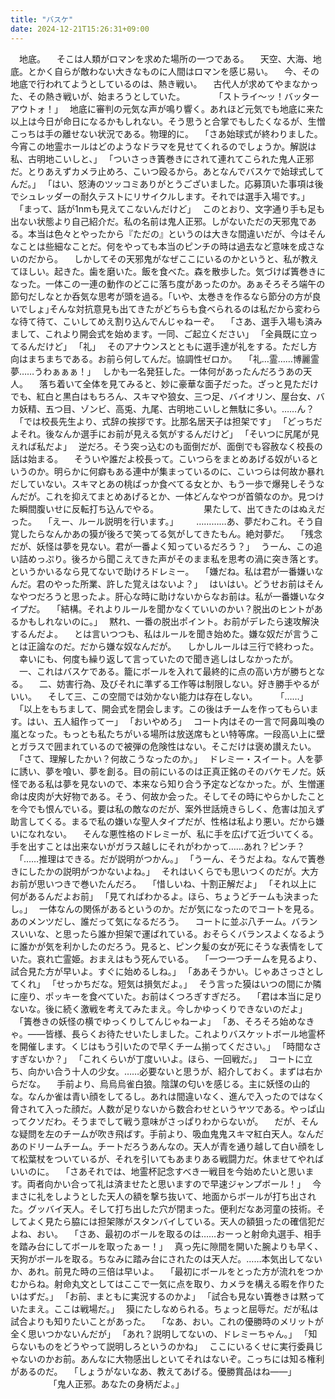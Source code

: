 ```yaml
---
title: "バスケ"
date: 2024-12-21T15:26:31+09:00
---
```

　地底。
　そこは人類がロマンを求めた場所の一つである。
　天空、大海、地底。とかく自らが敵わない大きなものに人間はロマンを感じ易い。
　今、その地底で行われてようとしているのは、熱き戦い。
　古代人が求めてやまなかった、その熱き戦いが、始まろうとしていた。
　
　
　｢ストライ～ッ！バッターアウトォ！｣
　地底に審判の元気な声が鳴り響く。あれほど元気でも地底に来た以上は今日が命日になるかもしれない。そう思うと合掌でもしたくなるが、生憎こっちは手の離せない状況である。物理的に。
　｢さあ始球式が終わりました。今宵この地霊ホールはどのようなドラマを見せてくれるのでしょうか。解説は私、古明地こいしと、｣
　｢ついさっき簀巻きにされて連れてこられた鬼人正邪だ。とりあえずカメラ止めろ、こいつ殴るから。あとなんでバスケで始球式してんだ。｣
　｢はい、怒涛のツッコミありがとうございました。応募頂いた事項は後でシュレッダーの耐久テストにリサイクルします。それでは選手入場です。｣
　｢まって、話が1nmも見えてこないんだけど｣
　このとおり、文字通り手も足も出ない状態より自己紹介だ。私の名前は鬼人正邪。しがないただの天邪鬼である。本当は色々とやったから『ただの』というのは大きな間違いだが、今はそんなことは些細なことだ。何をやっても本当のピンチの時は過去など意味を成さないのだから。
　しかしてその天邪鬼がなぜここにいるのかというと、私が教えてほしい。起きた。歯を磨いた。飯を食べた。森を散歩した。気づけば簀巻きになった。一体この一連の動作のどこに落ち度があったのか。あぁそろそろ端午の節句だしなとか呑気な思考が頭を過る。｢いや、太巻きを作るなら節分の方が良いでしょ｣そんな対抗意見も出てきたがどちらも食べられるのは私だから変わらな待て待て、こいしてめえ割り込んでんじゃねーぞ。
　｢さあ、選手入場も済みまして、これより開会式を始めます。一同、ご起立ください｣
　｢全員既に立ってるんだけど｣
　｢礼｣
　そのアナウンスとともに選手達が礼をする。ただし方向はまちまちである。お前ら何してんだ。協調性ゼロか。
　｢礼…霊……博麗霊夢……うわぁぁぁ！｣
　しかも一名発狂した。一体何があったんだろうあの天人。
　落ち着いて全体を見てみると、妙に豪華な面子だった。ざっと見ただけでも、紅白と黒白はもちろん、スキマや狼女、三つ足、バイオリン、屋台女、バカ妖精、五つ目、ゾンビ、高兎、九尾、古明地こいしと無駄に多い。……ん？
　｢では校長先生より、式辞の挨拶です。比那名居天子は担架です｣
　｢どっちだよそれ。後なんか選手にお前が見える気がするんだけど｣
　｢そいつに尻尾が見えれば私だよ｣
　逆だろ。そう突っ込むのも面倒だが、面倒でも容赦なく校長の話は始まる。
　そういや誰だよ校長って。こいつらをまとめあげる奴がいるというのか。明らかに何癖もある連中が集まっているのに、こいつらは何故か暴れだしていない。スキマとあの桃ばっか食べてる女とか、もう一歩で爆発しそうなんだが。これを抑えてまとめあげるとか、一体どんなやつが首領なのか。見つけた瞬間腹いせに反転打ち込んでやる。
　
　
　
　果たして、出てきたのはぬえだった。
　｢えー、ルール説明を行います。｣
　
　…………あ、夢だわこれ。そう自覚したらなんかあの獏が後ろで笑ってる気がしてきたもん。絶対夢だ。
　｢残念だが、妖怪は夢を見ない。君が一番よく知っているだろう？｣
　うーん、この追い詰めっぷり。後ろから聞こえてきた声がそのまま私を思考の渦に突き落とす。というかいるなら見てないで助けろドレミー。
　｢嫌だね。私は君が一番嫌いなんだ。君のやった所業、許した覚えはないよ？｣
　はいはい。どうせお前はそんなやつだろうと思ったよ。肝心な時に助けないからなお前は。私が一番嫌いなタイプだ。
　｢結構。それよりルールを聞かなくていいのかい？脱出のヒントがあるかもしれないのに。｣
　黙れ、一番の脱出ポイント。お前がデレたら速攻解決するんだよ。
　とは言いつつも、私はルールを聞き始めた。嫌な奴だが言うことは正論なのだ。だから嫌な奴なんだが。
　しかしルールは三行で終わった。
　幸いにも、何度も繰り返して言っていたので聞き逃しはしなかったが。
　一、これはバスケである。籠にボールを入れて最終的に点の高い方が勝ちとなる。
　二、妨害行為、及びそれに準ずる工作等は制限しない。好き勝手やるがいい。
　そして三、この空間では効かない能力は存在しない。
　
　｢……｣
　｢以上をもちまして、開会式を閉会します。この後はチームを作ってもらいます。はい、五人組作ってー｣
　｢おいやめろ｣
　コート内はその一言で阿鼻叫喚の嵐となった。もっとも私たちがいる場所は放送席もとい特等席。一段高い上に壁とガラスで囲まれているので被弾の危険性はない。そこだけは褒め讃えたい。
　｢さて、理解したかい？何故こうなったのか。｣
　ドレミー・スイート。人を夢に誘い、夢を喰い、夢を創る。目の前にいるのは正真正銘のそのバケモノだ。妖怪である私は夢を見ないので、本来なら知り合う予定などなかった。が、生憎運命は皮肉が大好物である。そう、何故か会った。そしてその時にやらかしたことを今でも恨んでいる。要は私の敵なのだが、案外世話焼きらしく、危害は加えず助言してくる。まるで私の嫌いな聖人タイプだが、性格は私より悪い。だから嫌いになれない。
　そんな悪性格のドレミーが、私に手を広げて近づいてくる。手を出すことは出来ないがガラス越しにそれがわかって……あれ？ピンチ？
　｢……推理はできる。だが説明がつかん。｣
　｢うーん、そうだよね。なんで簀巻きにしたかの説明がつかないよね。｣
　それはいくらでも思いつくのだが。大方お前が思いつきで巻いたんだろ。
　｢惜しいね、十割正解だよ｣
　｢それ以上に何があるんだよお前｣
　｢見てればわかるよ。ほら、ちょうどチームも決まったし。｣
　一体なんの関係があるというのか。だが気になったのでコートを見る。あのメンツだし、誰だって気になるだろう。
　コートに並ぶ八チーム。バランスいいな、と思ったら誰か担架で運ばれている。おそらくバランスよくなるように誰かが気を利かしたのだろう。見ると、ピンク髪の女が死にそうな表情をしていた。哀れ亡霊姫。おまえはもう死んでいる。
　｢一つ一つチームを見るより、試合見た方が早いよ。すぐに始めるしね。｣
　｢ああそうかい。じゃあさっさとしてくれ｣
　｢せっかちだな。短気は損気だよ。｣
　そう言った獏はいつの間にか隣に座り、ポッキーを食べていた。お前はくつろぎすぎだろ。
　｢君は本当に足りないな。後に続く激戦を考えてみたまえ。今しかゆっくりできないのだよ｣
　｢簀巻きの妖怪の横でゆっくりしてんじゃねーよ｣
　｢あ、そろそろ始めなきゃ。――皆様、長らくお待たせいたしました。これよりバスケットボール地霊杯を開催します。くじはもう引いたので早くチーム揃ってください。｣
　｢時間なさすぎないか？｣
　｢これくらいが丁度いいよ。ほら、一回戦だ。｣
　コートに立ち、向かい合う十人の少女。……必要ないと思うが、紹介しておく。まずは右からだな。
　手前より、烏烏烏雀白狼。陰謀の匂いを感じる。主に妖怪の山的な。なんか雀は青い顔をしてるし。あれは間違いなく、進んで入ったのではなく脅されて入った顔だ。人数が足りないから数合わせというヤツである。やっぱ山ってクソだわ。そうまでして戦う意味がさっぱりわからないが。
　だが、そんな疑問を左のチームが吹き飛ばす。手前より、吸血鬼鬼スキマ紅白天人。なんだあのドリームチーム。チートだろうあんなの。天人が青を通り越して白い顔をして松葉杖をついているが、それを引いてもあまりある戦闘力だ。休ませてやればいいのに。
　｢さあそれでは、地霊杯記念すべき一戦目を今始めたいと思います。両者向かい合って礼は済ませたと思いますので早速ジャンプボール！｣
　今まさに礼をしようとした天人の額を撃ち抜いて、地面からボールが打ち出された。グッバイ天人。そして打ち出した穴が閉まった。便利だなあ河童の技術。そしてよく見たら脇には担架隊がスタンバイしている。天人の額狙ったの確信犯だよね、おい。
　｢さあ、最初のボールを取るのは……おーっと射命丸選手、相手を踏み台にしてボールを取ったぁー！｣
　真っ先に隙間を開いた腕よりも早く、天狗がボールを取る。ちなみに踏み台にされたのは天人だ。……本気出してないか、あれ。前見た時の三倍は早いよ。
　｢最初にボールをとった方が流れをつかむからね。射命丸文としてはここで一気に点を取り、カメラを構える暇を作りたいはずだ。｣
　｢お前、まともに実況するのかよ｣
　｢試合も見ない簀巻きは黙っていたまえ。ここは戦場だ。｣
　獏にたしなめられる。ちょっと屈辱だ。だが私は試合よりも知りたいことがあった。
　｢なあ、おい。これの優勝時のメリットが全く思いつかないんだが｣
　｢あれ？説明してないの、ドレミーちゃん。｣
　｢知らないものをどうやって説明しろというのかね｣
　ここにいるくせに実行委員じゃないのかお前。あんなに大物感出しといてそれはないぞ。こっちには知る権利があるのだ。
　｢しょうがないなあ、教えてあげる。優勝賞品はね――｣
　
　
　
　｢鬼人正邪。あなたの身柄だよ。｣
